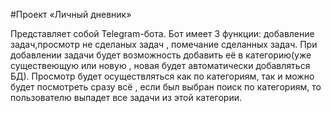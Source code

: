 #Проект «Личный дневник»

Представляет собой Telegram-бота.  Бот имеет 3 функции: добавление задач,просмотр не сделаных задач , помечание сделанных задач. При добавлении задачи будет возможность добавить её в категорию(уже существеющую или новую , новая будет автоматически добавляться БД). Просмотр будет осуществляться как по категориям, так и можно будет посмотреть сразу всё , если был выбран поиск по категориям, то пользователю выпадет все задачи из этой категории. 
